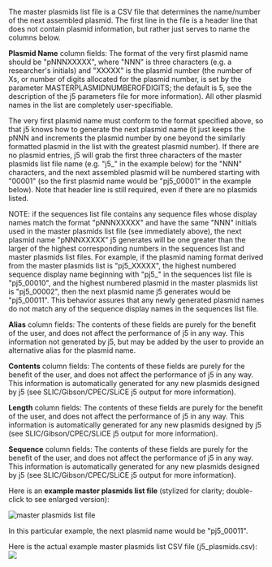 The master plasmids list file is a CSV file that determines the name/number of the next assembled plasmid. The first line in the file is a header line that does not contain plasmid information, but rather just serves to name the columns below.

**Plasmid Name** column fields:
The format of the very first plasmid name should be "pNNNXXXXX", where "NNN" is three characters (e.g. a researcher's initials) and "XXXXX" is the plasmid number (the number of Xs, or number of digits allocated for the plasmid number, is set by the parameter MASTERPLASMIDNUMBEROFDIGITS; the default is 5, see the description of the j5 parameters file for more information). All other plasmid names in the list are completely user-specifiable.

The very first plasmid name must conform to the format specified above, so that j5 knows how to generate the next plasmid name (it just keeps the pNNN and increments the plasmid number by one beyond the similarly formatted plasmid in the list with the greatest plasmid number). If there are no plasmid entries, j5 will grab the first three characters of the master plasmids list file name (e.g. "j5_" in the example below) for the "NNN" characters, and the next assembled plasmid will be numbered starting with "00001" (so the first plasmid name would be "pj5_00001" in the example below). Note that header line is still required, even if there are no plasmids listed.

NOTE: if the sequences list file contains any sequence files whose display names match the format "pNNNXXXXX" and have the same "NNN" initials used in the master plasmids list file (see immediately above), the next plasmid name "pNNNXXXXX" j5 generates will be one greater than the larger of the highest corresponding numbers in the sequences list and master plasmids list files. For example, if the plasmid naming format derived from the master plasmids list is "pj5_XXXXX", the highest numbered sequence display name beginning with "pj5_" in the sequences list file is "pj5_00010", and the highest numbered plasmid in the master plasmids list is "pj5_00002", then the next plasmid name j5 generates would be "pj5_00011". This behavior assures that any newly generated plasmid names do not match any of the sequence display names in the sequences list file.

**Alias** column fields:
The contents of these fields are purely for the benefit of the user, and does not affect the performance of j5 in any way. This information not generated by j5, but may be added by the user to provide an alternative alias for the plasmid name.

**Contents** column fields:
The contents of these fields are purely for the benefit of the user, and does not affect the performance of j5 in any way. This information is automatically generated for any new plasmids designed by j5 (see SLIC/Gibson/CPEC/SLiCE j5 output for more information).

**Length** column fields:
The contents of these fields are purely for the benefit of the user, and does not affect the performance of j5 in any way. This information is automatically generated for any new plasmids designed by j5 (see SLIC/Gibson/CPEC/SLiCE j5 output for more information).

**Sequence** column fields:
The contents of these fields are purely for the benefit of the user, and does not affect the performance of j5 in any way. This information is automatically generated for any new plasmids designed by j5 (see SLIC/Gibson/CPEC/SLiCE j5 output for more information).

Here is an **example master plasmids list file** (stylized for clarity; double-click to see enlarged version):

![master plasmids list file](https://dl.dropbox.com/s/un4wmqyndt6l2fz/pastedImage130.png)

In this particular example, the next plasmid name would be "pj5_00011".

Here is the actual example master plasmids list CSV file (j5_plasmids.csv):
[![](http://j5.jbei.org/j5manual/images/_nb_fileIcons/j5_plasmids0fefffe.png)](http://j5.jbei.org/j5manual/attachments/j5_plasmids0.csv)